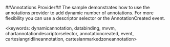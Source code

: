 ##Annotations Provider##
The sample demonstrates how to use the annotations provider to add dynamic number of annotations. For more flexibility you can use a descriptor selector or the AnnotationCreated event. 

<keywords: dynamicannotation, databinding, mvvm, chartannotationdescriptorselector, annotationcreated, event, cartesiangridlineannotation, cartesianmarkedzoneannotation>